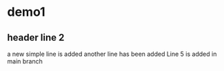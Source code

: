 # demo1
## header line 2
a new simple line is added 
another line has been added 
Line 5 is added in main branch 